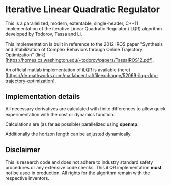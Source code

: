 # Iterative Linear Quadratic Regulator

This is a parallelized, modern, extentable, single-header, C++11
implementation of the iterative Linear Quadratic Regulator (iLQR)
algorithm developed by Todorov, Tassa and Li.

This implementation is built in reference to the 2012 IROS paper
"Synthesis and Stabilization of Complex Behaviors through
Online Trajectory Optimization"
(link)[https://homes.cs.washington.edu/~todorov/papers/TassaIROS12.pdf].

An official matlab implementation of iLQR is available
(here)[https://de.mathworks.com/matlabcentral/fileexchange/52069-ilqg-ddp-trajectory-optimization].

## Implementation details

All necessary derivatives are calculated with finite differences to
allow quick experimentation with the cost or dynamics function. 

Calculations are (as far as possible) parallelized using **openmp**.

Additionally the horizon length can be adjusted dynamically.

## Disclaimer

This is research code and does not adhere to industry standard
safety procedures or any extensive code checks.
This iLQR implementation **must** not be used in production. 
All rights for the algorithm remain with the respective inventors.
